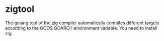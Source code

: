 # zigtool
The golang tool of the zig compiler automatically compiles different targets according to the GOOS GOARCH environment variable. You need to install zig.
